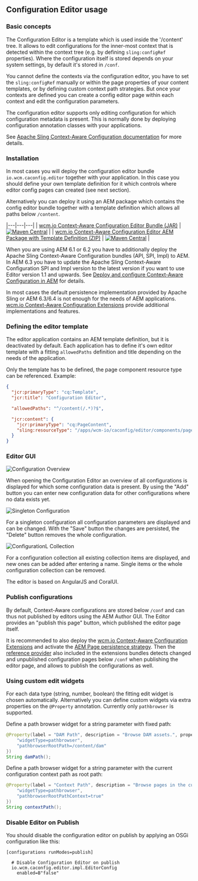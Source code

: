 ## Configuration Editor usage

### Basic concepts

The Configuration Editor is a template which is used inside the '/content' tree. It allows to edit configurations for the inner-most context that is detected within the context tree (e.g. by defining `sling:configRef` properties). Where the configuration itself is stored depends on your system settings, by default it's stored in `/conf`.

You cannot define the contexts via the configuration editor, you have to set the `sling:configRef` manually or within the page properties of your content templates, or by defining custom context path strategies. But once your contexts are defined you can create a config editor page within each context and edit the configuration parameters.

The configuration editor supports only editing configuration for which configuration metadata is present. This is normally done by deploying configuration annotation classes with your applications.

See [Apache Sling Context-Aware Configuration documentation][sling-caconfig] for more details.


### Installation

In most cases you will deploy the configuration editor bundle `io.wcm.caconfig.editor` together with your application. In this case you should define your own template definition for it which controls where editor config pages can created (see next section).

Alternatively you can deploy it using an AEM package which contains the config editor bundle together with a template definition which allows all paths below `/content`.

|---|---|---|
| [wcm.io Context-Aware Configuration Editor Bundle (JAR)](https://maven-badges.herokuapp.com/maven-central/io.wcm/io.wcm.caconfig.editor) | [![Maven Central](https://maven-badges.herokuapp.com/maven-central/io.wcm/io.wcm.caconfig.editor/badge.svg)](https://maven-badges.herokuapp.com/maven-central/io.wcm/io.wcm.caconfig.editor) |
| [wcm.io Context-Aware Configuration Editor AEM Package with Template Definition (ZIP)](https://search.maven.org/#search%7Cga%7C1%7Cg%3A%22io.wcm%22%20AND%20a%3A%22io.wcm.caconfig.editor.package%22) | [![Maven Central](https://maven-badges.herokuapp.com/maven-central/io.wcm/io.wcm.caconfig.editor.package/badge.svg)](https://search.maven.org/#search%7Cga%7C1%7Cg%3A%22io.wcm%22%20AND%20a%3A%22io.wcm.caconfig.editor.package%22) |


When you are using AEM 6.1 or 6.2 you have to additionally deploy the Apache Sling Context-Aware Configuration bundles (API, SPI, Impl) to AEM. In AEM 6.3 you have to update the Apache Sling Context-Aware Configuration SPI and Impl version to the latest version if you want to use Editor version 1.1 and upwards. See [Deploy and configure Context-Aware Configuration in AEM][deploy-configure-caconfig-in-aem] for details.

In most cases the default persistence implementation provided by Apache Sling or AEM 6.3/6.4 is not enough for the needs of AEM applications. [wcm.io Context-Aware Configuration Extensions][wcmio-caconfig-extensions] provide additional implementations and features.


### Defining the editor template

The editor application contains an AEM template definition, but it is deactivated by default. Each application
has to define it's own editor template with a fitting `allowedPaths` definition and title depending
on the needs of the application.

Only the template has to be defined, the page component resource type can be referenced. Example:

```json
{
  "jcr:primaryType": "cq:Template",
  "jcr:title": "Configuration Editor",

  "allowedPaths": "^/content(/.*)?$",

  "jcr:content": {
    "jcr:primaryType": "cq:PageContent",
    "sling:resourceType": "/apps/wcm-io/caconfig/editor/components/page/editor"
  }
}
```


### Editor GUI

![Configuration Overview](images/configuration-overview.png)

When opening the Configuration Editor an overview of all configurations is displayed for which some configuration data is present. By using the "Add" button you can enter new configuration data for other configurations where no data exists yet.

![Singleton Configuration](images/configuration-editor-singleton.png)

For a singleton configuration all configuration parameters are displayed and can be changed. With the "Save" button the changes are persisted, the "Delete" button removes the whole configuration.

![ConfigurationL Collection](images/configuration-editor-list.png)

For a configuration collection all existing collection items are displayed, and new ones can be added after entering a name. Single items or the whole configuration collection can be removed.


The editor is based on AngularJS and CoralUI.


### Publish configurations

By default, Context-Aware configurations are stored below `/conf` and can thus not published by editors using the AEM Author GUI. The Editor provides an "publish this page" button, which published the editor page itself.

It is recommended to also deploy the [wcm.io Context-Aware Configuration Extensions][wcmio-caconfig-extensions] and activate the [AEM Page persistence strategy][wcmio-caconfig-extensions-persistence-strategies]. Then the [reference provider][wcmio-caconfig-extensions-reference-provider] also included in the extensions bundles detects changed and unpublished configuration pages below `/conf` when publishing the editor page, and allows to publish the configurations as well.


### Using custom edit widgets

For each data type (string, number, boolean) the fitting edit widget is chosen automatically. Alternatively you can define custom widgets via extra properties on the `@Property` annotation. Currently only `pathbrowser` is supported.

Define a path browser widget for a string parameter with fixed path:

```java
@Property(label = "DAM Path", description = "Browse DAM assets.", property = {
    "widgetType=pathbrowser",
    "pathbrowserRootPath=/content/dam"
})
String damPath();
```

Define a path browser widget for a string parameter with the current configuration context path as root path:

```java
@Property(label = "Context Path", description = "Browse pages in the current site.", property = {
    "widgetType=pathbrowser",
    "pathbrowserRootPathContext=true"
})
String contextPath();
```


### Disable Editor on Publish

You should disable the configuration editor on publish by applying an OSGi configuration like this:

```
[configurations runModes=publish]

  # Disable Configuration Editor on publish
  io.wcm.caconfig.editor.impl.EditorConfig
    enabled=B"false"
```



[sling-caconfig]: http://sling.apache.org/documentation/bundles/context-aware-configuration/context-aware-configuration.html
[deploy-configure-caconfig-in-aem]: http://wcm.io/caconfig/deploy-configure-caconfig-in-aem.html
[wcmio-caconfig-extensions]: http://wcm.io/caconfig/extensions/
[wcmio-caconfig-extensions-persistence-strategies]: http://wcm.io/caconfig/extensions/persistence-strategies.html
[wcmio-caconfig-extensions-reference-provider]: http://wcm.io/caconfig/extensions/reference-provider.html
